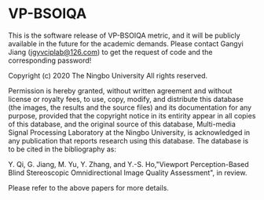 # VP-BSOIQA
This is the software release of VP-BSOIQA metric, and it will be publicly available in the future for the academic demands. Please contact Gangyi Jiang (jgyvciplab@126.com) to get the request of code and the corresponding password!

Copyright (c) 2020 The Ningbo University All rights reserved.

Permission is hereby granted, without written agreement and without license or royalty fees, to use, copy, modify, and distribute this database (the images, the results and the source files) and its documentation for any purpose, provided that the copyright notice in its entirity appear in all copies of this database, and the original source of this database,
Multi-media Signal Processing Laboratory at the Ningbo University, is acknowledged in any publication that reports research using this database. The database is to be cited in the bibliography as:

Y. Qi, G. Jiang, M. Yu, Y. Zhang, and Y.-S. Ho,"Viewport Perception-Based Blind Stereoscopic Omnidirectional Image Quality Assessment", in review.

Please refer to the above papers for more details.
